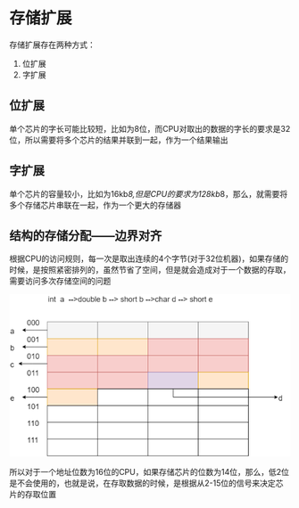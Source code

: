 # 存储扩展



存储扩展存在两种方式：

1. 位扩展
2. 字扩展



## 位扩展

单个芯片的字长可能比较短，比如为8位，而CPU对取出的数据的字长的要求是32位，所以需要将多个芯片的结果并联到一起，作为一个结果输出





## 字扩展

单个芯片的容量较小，比如为16kb*8,但是CPU的要求为128kb*8，那么，就需要将多个存储芯片串联在一起，作为一个更大的存储器





## 结构的存储分配——边界对齐



根据CPU的访问规则，每一次是取出连续的4个字节(对于32位机器)，如果存储的时候，是按照紧密排列的，虽然节省了空间，但是就会造成对于一个数据的存取，需要访问多次存储空间的问题

![](assets/整数边界存储规则.png)

所以对于一个地址位数为16位的CPU，如果存储芯片的位数为14位，那么，低2位是不会使用的，也就是说，在存取数据的时候，是根据从2-15位的信号来决定芯片的存取位置
